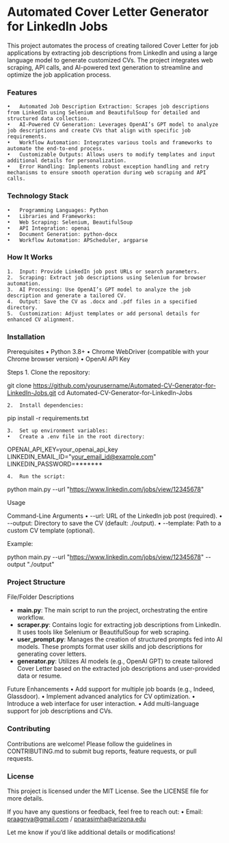 # Automated Cover Letter Generator for LinkedIn Jobs

This project automates the process of creating tailored Cover Letter for job applications by extracting job descriptions from LinkedIn and using a large language model to generate customized CVs. The project integrates web scraping, API calls, and AI-powered text generation to streamline and optimize the job application process.

### Features
	•	Automated Job Description Extraction: Scrapes job descriptions from LinkedIn using Selenium and BeautifulSoup for detailed and structured data collection.
	•	AI-Powered CV Generation: Leverages OpenAI’s GPT model to analyze job descriptions and create CVs that align with specific job requirements.
	•	Workflow Automation: Integrates various tools and frameworks to automate the end-to-end process.
	•	Customizable Outputs: Allows users to modify templates and input additional details for personalization.
	•	Error Handling: Implements robust exception handling and retry mechanisms to ensure smooth operation during web scraping and API calls.

### Technology Stack
	•	Programming Languages: Python
	•	Libraries and Frameworks:
	•	Web Scraping: Selenium, BeautifulSoup
	•	API Integration: openai
	•	Document Generation: python-docx
	•	Workflow Automation: APScheduler, argparse

### How It Works
	1.	Input: Provide LinkedIn job post URLs or search parameters.
	2.	Scraping: Extract job descriptions using Selenium for browser automation.
	3.	AI Processing: Use OpenAI’s GPT model to analyze the job description and generate a tailored CV.
	4.	Output: Save the CV as .docx and .pdf files in a specified directory.
	5.	Customization: Adjust templates or add personal details for enhanced CV alignment.

### Installation

Prerequisites
	•	Python 3.8+
	•	Chrome WebDriver (compatible with your Chrome browser version)
	•	OpenAI API Key

Steps
	1.	Clone the repository:

git clone https://github.com/yourusername/Automated-CV-Generator-for-LinkedIn-Jobs.git
cd Automated-CV-Generator-for-LinkedIn-Jobs


	2.	Install dependencies:

pip install -r requirements.txt


	3.	Set up environment variables:
	•	Create a .env file in the root directory:

OPENAI_API_KEY=your_openai_api_key
LINKEDIN_EMAIL_ID="your_email_id@example.com"
LINKEDIN_PASSWORD=*******

	4.	Run the script:

python main.py --url "https://www.linkedin.com/jobs/view/12345678"

Usage

Command-Line Arguments
	•	--url: URL of the LinkedIn job post (required).
	•	--output: Directory to save the CV (default: ./output).
	•	--template: Path to a custom CV template (optional).

Example:

python main.py --url "https://www.linkedin.com/jobs/view/12345678" --output "./output"

### Project Structure

File/Folder Descriptions
- **main.py**: The main script to run the project, orchestrating the entire workflow.
- **scraper.py**: Contains logic for extracting job descriptions from LinkedIn. It uses tools like Selenium or BeautifulSoup for web scraping.
- **user_prompt.py**: Manages the creation of structured prompts fed into AI models. These prompts format user skills and job descriptions for generating cover letters.
- **generator.py**: Utilizes AI models (e.g., OpenAI GPT) to create tailored Cover Letter based on the extracted job descriptions and user-provided data or resume.

Future Enhancements
	•	Add support for multiple job boards (e.g., Indeed, Glassdoor).
	•	Implement advanced analytics for CV optimization.
	•	Introduce a web interface for user interaction.
	•	Add multi-language support for job descriptions and CVs.

### Contributing

Contributions are welcome! Please follow the guidelines in CONTRIBUTING.md to submit bug reports, feature requests, or pull requests.

### License

This project is licensed under the MIT License. See the LICENSE file for more details.

If you have any questions or feedback, feel free to reach out:
	•	Email: praagnya@gmail.com / pnarasimha@arizona.edu

Let me know if you’d like additional details or modifications!
